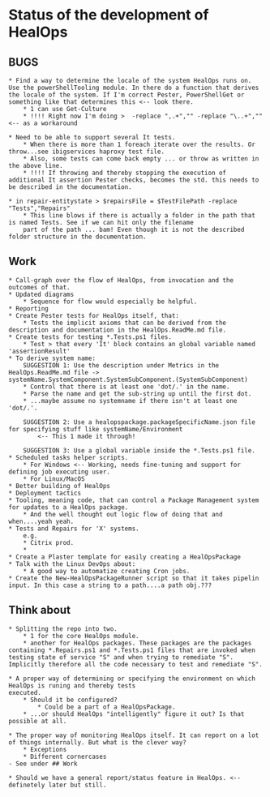 # Status of the development of HealOps

## BUGS

    * Find a way to determine the locale of the system HealOps runs on. Use the powerShellTooling module. In there do a function that derives the locale of the system. If I'm correct Pester, PowerShellGet or something like that determines this <-- look there.
        * 1 can use Get-Culture
        * !!!! Right now I'm doing >  -replace ",.+","" -replace "\..+","" <-- as a workaround

    * Need to be able to support several It tests.
        * When there is more than 1 foreach iterate over the results. Or throw...see ibigservices haproxy test file.
        * Also, some tests can come back empty ... or throw as written in the above line.
        * !!!! If throwing and thereby stopping the execution of additional It assertion Pester checks, becomes the std. this needs to be described in the documentation.

    * in repair-entitystate > $repairsFile = $TestFilePath -replace "Tests","Repairs"
        * This line blows if there is actually a folder in the path that is named Tests. See if we can hit only the filename
        part of the path ... bam! Even though it is not the described folder structure in the documentation.

## Work

    * Call-graph over the flow of HealOps, from invocation and the outcomes of that.
    * Updated diagrams
        * Sequence for flow would especially be helpful.
    * Reporting
    * Create Pester tests for HealOps itself, that:
        * Tests the implicit axioms that can be derived from the description and documentation in the HealOps.ReadMe.md file.
    * Create tests for testing *.Tests.ps1 files.
        * Test > that every 'It' block contains an global variable named 'assertionResult'
    * To derive system name:
        SUGGESTION 1: Use the description under Metrics in the HealOps.ReadMe.md file -> systemName.SystemComponent.SystemSubComponent.(SystemSubComponent)
        * Control that there is at least one 'dot/.' in the name.
        * Parse the name and get the sub-string up until the first dot.
        * ...maybe assume no systemname if there isn't at least one 'dot/.'.

        SUGGESTION 2: Use a healopspackage.packageSpecificName.json file for specifying stuff like systemName/Environment
            <-- This 1 made it through!

        SUGGESTION 3: Use a global variable inside the *.Tests.ps1 file.
    * Scheduled tasks helper scripts.
        * For Windows <-- Working, needs fine-tuning and support for defining job executing user.
        * For Linux/MacOS
    * Better building of HealOps
    * Deployment tactics
    * Tooling, meaning code, that can control a Package Management system for updates to a HealOps package.
        * And the well thought out logic flow of doing that and when....yeah yeah.
    * Tests and Repairs for 'X' systems.
        e.g.
        * Citrix prod.
        *
    * Create a Plaster template for easily creating a HealOpsPackage
    * Talk with the Linux DevOps about:
        * A good way to automatize creating Cron jobs.
    * Create the New-HealOpsPackageRunner script so that it takes pipelin input. In this case a string to a path....a path obj.???

## Think about

    * Splitting the repo into two.
        * 1 for the core HealOps module.
        * another for HealOps packages. These packages are the packages containing *.Repairs.ps1 and *.Tests.ps1 files that are invoked when testing state of service "S" and when trying to remediate "S". Implicitly therefore all the code necessary to test and remediate "S".

    * A proper way of determining or specifying the environment on which HealOps is runing and thereby tests
    executed.
        * Should it be configured?
            * Could be a part of a HealOpsPackage.
        * ...or should HealOps "intelligently" figure it out? Is that possible at all.

    * The proper way of monitoring HealOps itself. It can report on a lot of things internally. But what is the clever way?
        * Exceptions
        * Different cornercases
    - See under ## Work

    * Should we have a general report/status feature in HealOps. <-- definetely later but still.
